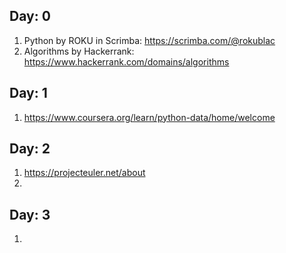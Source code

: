 ## Day: 0
1. Python by ROKU in Scrimba: https://scrimba.com/@rokublac
1. Algorithms by Hackerrank: https://www.hackerrank.com/domains/algorithms

## Day: 1
1. https://www.coursera.org/learn/python-data/home/welcome

## Day: 2
1. https://projecteuler.net/about
1. 

## Day: 3
1. 